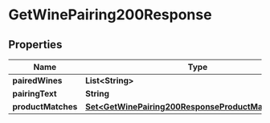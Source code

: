 

# GetWinePairing200Response

## Properties

Name | Type | Description | Notes
------------ | ------------- | ------------- | -------------
**pairedWines** | **List&lt;String&gt;** |  | 
**pairingText** | **String** |  | 
**productMatches** | [**Set&lt;GetWinePairing200ResponseProductMatchesInner&gt;**](GetWinePairing200ResponseProductMatchesInner.md) |  | 




